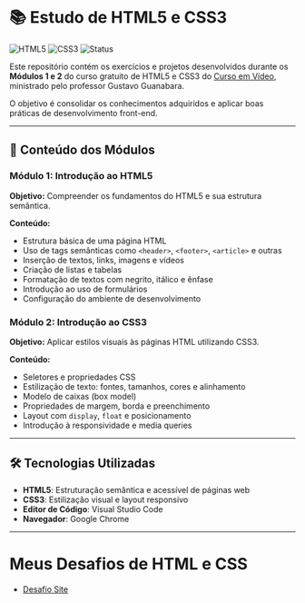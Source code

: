 # 📚 Estudo de HTML5 e CSS3

![HTML5](https://img.shields.io/badge/HTML5-E34F26?style=for-the-badge&logo=html5&logoColor=white)
![CSS3](https://img.shields.io/badge/CSS3-1572B6?style=for-the-badge&logo=css3&logoColor=white)
![Status](https://img.shields.io/badge/Status-Concluído-brightgreen)

Este repositório contém os exercícios e projetos desenvolvidos durante os **Módulos 1 e 2** do curso gratuito de HTML5 e CSS3 do [Curso em Vídeo](https://www.cursoemvideo.com/cursos/), ministrado pelo professor Gustavo Guanabara.  

O objetivo é consolidar os conhecimentos adquiridos e aplicar boas práticas de desenvolvimento front-end.

---

## 🧭 Conteúdo dos Módulos

### Módulo 1: Introdução ao HTML5

**Objetivo:** Compreender os fundamentos do HTML5 e sua estrutura semântica.

**Conteúdo:**
- Estrutura básica de uma página HTML
- Uso de tags semânticas como `<header>`, `<footer>`, `<article>` e outras
- Inserção de textos, links, imagens e vídeos
- Criação de listas e tabelas
- Formatação de textos com negrito, itálico e ênfase
- Introdução ao uso de formulários
- Configuração do ambiente de desenvolvimento

### Módulo 2: Introdução ao CSS3

**Objetivo:** Aplicar estilos visuais às páginas HTML utilizando CSS3.

**Conteúdo:**
- Seletores e propriedades CSS
- Estilização de texto: fontes, tamanhos, cores e alinhamento
- Modelo de caixas (box model)
- Propriedades de margem, borda e preenchimento
- Layout com `display`, `float` e posicionamento
- Introdução à responsividade e media queries

---

## 🛠️ Tecnologias Utilizadas

- **HTML5**: Estruturação semântica e acessível de páginas web
- **CSS3**: Estilização visual e layout responsivo
- **Editor de Código**: Visual Studio Code
- **Navegador**: Google Chrome

---
# Meus Desafios de HTML e CSS

- [Desafio Site](https://abrunos94.github.io/Estudo-Html-Css/Html-Css/exercicios/Desafio%20site/)



